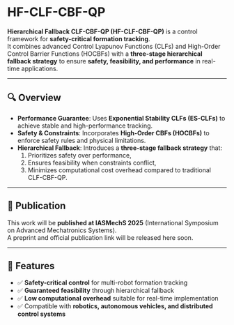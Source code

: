 # HF-CLF-CBF-QP

**Hierarchical Fallback CLF-CBF-QP (HF-CLF-CBF-QP)** is a control framework for **safety-critical formation tracking**.  
It combines advanced Control Lyapunov Functions (CLFs) and High-Order Control Barrier Functions (HOCBFs) with a **three-stage hierarchical fallback strategy** to ensure **safety, feasibility, and performance** in real-time applications.

---

## 🔍 Overview

- **Performance Guarantee**: Uses **Exponential Stability CLFs (ES-CLFs)** to achieve stable and high-performance tracking.  
- **Safety & Constraints**: Incorporates **High-Order CBFs (HOCBFs)** to enforce safety rules and physical limitations.  
- **Hierarchical Fallback**: Introduces a **three-stage fallback strategy** that:
  1. Prioritizes safety over performance,  
  2. Ensures feasibility when constraints conflict,  
  3. Minimizes computational cost overhead compared to traditional CLF-CBF-QP.  

---

## 📄 Publication

This work will be **published at IASMechS 2025** (International Symposium on Advanced Mechatronics Systems).  
A preprint and official publication link will be released here soon.

---

## 🚀 Features

- ✅ **Safety-critical control** for multi-robot formation tracking  
- ✅ **Guaranteed feasibility** through hierarchical fallback  
- ✅ **Low computational overhead** suitable for real-time implementation  
- ✅ Compatible with **robotics, autonomous vehicles, and distributed control systems**
